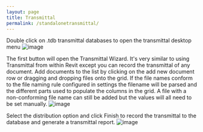 ```yaml
---
layout: page
title: Transmittal
permalink: /standalonetransmittal/
---
```

Double click on .tdb transmittal databases to open the transmittal desktop menu
![image](https://user-images.githubusercontent.com/1886088/178136247-28566294-f4e6-4e66-b9d2-5404ec6da86c.png)

The first button will open the Transmittal Wizard. It's very similar to using Transmittal from within Revit except you can record the transmittal of any document. Add documents to the list by clicking on the add new document row or dragging and dropping files onto the grid. If the file names conform to the file naming rule configured in settings the filename will be parsed and the different parts used to populate the columns in the grid. A file with a non-conforming file name can still be added but the values will all need to be set manually.
![image](https://user-images.githubusercontent.com/1886088/178136498-5a4886c1-a37f-4b06-b385-3f72ba244bf1.png)

Select the distribution option and click Finish to record the transmittal to the database and generate a transmittal report.
![image](https://user-images.githubusercontent.com/1886088/178136615-41322afa-12fa-4a82-bcfc-91a2d944f0e5.png)
